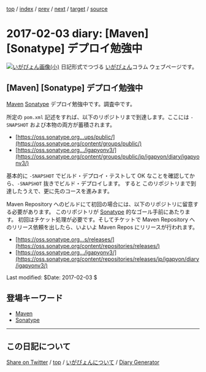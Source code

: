 [top](../index.html) 
 / [index](index.html) 
 / [prev](ig170202.html) 
 / [next](ig170204.html) 
 / [target](https://igapyon.github.io/diary/2017/ig170203.html) 
 / [source](https://github.com/igapyon/diary/blob/gh-pages/2017/ig170203.src.md) 

2017-02-03 diary: [Maven] [Sonatype] デプロイ勉強中
=====================================================================================================
[![いがぴょん画像(小)](https://igapyon.github.io/diary/images/iga200306s.jpg "いがぴょん")](https://igapyon.github.io/diary/memo/memoigapyon.html) 日記形式でつづる [いがぴょん](https://igapyon.github.io/diary/memo/memoigapyon.html)コラム ウェブページです。

## [Maven] [Sonatype] デプロイ勉強中

[Maven](../keyword/maven.html) [Sonatype](../keyword/sonatype.html) デプロイ勉強中です。調査中です。

所定の `pom.xml` 記述をすれば、以下のリポジトリまで到達します。ここには `-SNAPSHOT` および本物の両方が蓄積されます。

* [https://oss.sonatype.org...ups/public/](https://oss.sonatype.org/content/groups/public/)
* [https://oss.sonatype.org.../igapyonv3/](https://oss.sonatype.org/content/groups/public/jp/igapyon/diary/igapyonv3/)

基本的に `-SNAPSHOT` でビルド・デプロイ・テストして OK なことを確認してから、`-SNAPSHOT` 抜きでビルド・デプロイします。
すると このリポジトリまで到達したうえで、更に先のコースを進みます。

Maven Repository へのビルドにて初回の場合には、以下のリポジトリに留意する必要があります。
このリポジトリが [Sonatype](../keyword/sonatype.html) 的なゴール手前にあたります。
初回はチケット処理が必要です。そしてチケットで Maven Repository へのリリース依頼を出したら、いよいよ Maven Repos にリリースが行われます。

* [https://oss.sonatype.org...s/releases/](https://oss.sonatype.org/content/repositories/releases/)
* [https://oss.sonatype.org.../igapyonv3/](https://oss.sonatype.org/content/repositories/releases/jp/igapyon/diary/igapyonv3/)

Last modified: $Date: 2017-02-03 $

## 登場キーワード

* [Maven](../keyword/maven.html)
* [Sonatype](../keyword/sonatype.html)

----------------------------------------------------------------------------------------------------

## この日記について

[Share on Twitter](https://twitter.com/intent/tweet?hashtags=igapyon%2Cdiary%2C%E3%81%84%E3%81%8C%E3%81%B4%E3%82%87%E3%82%93%2CMaven%2CSonatype&text=%5BMaven%5D+%5BSonatype%5D+%E3%83%87%E3%83%97%E3%83%AD%E3%82%A4%E5%8B%89%E5%BC%B7%E4%B8%AD&url=https%3A%2F%2Figapyon.github.io%2Fdiary%2F2017%2Fig170203.html) / [top](../index.html) / [いがぴょんについて](https://igapyon.github.io/diary/memo/memoigapyon.html) / [Diary Generator](https://github.com/igapyon/igapyonv3)

